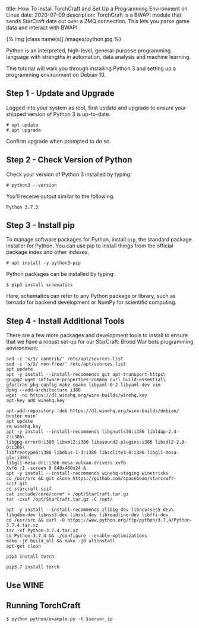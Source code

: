 title:  How To Install TorchCraft and Set Up a Programming Environment on Linux
date: 2020-07-09
description: TorchCraft is a BWAPI module that sends StarCraft data out over a ZMQ connection. This lets you parse game data and interact with BWAPI. 

{% img [class name(s)] /images/python.jpg %}

Python is an interpreted, high-level, general-purpose programming language with strengths in automation, data analysis and machine learning.

This tutorial will walk you through installing Python 3 and setting up a programming environment on Debian 10.

## Step 1 - Update and Upgrade

Logged into your system as root, first update and upgrade to ensure your shipped version of Python 3 is up-to-date.

```
# apt update
# apt upgrade
```

Confirm upgrade when prompted to do so.


## Step 2 - Check Version of Python

Check your version of Python 3 installed by typing:

```
# python3 --version
```

You'll receive output similar to the following.

```
Python 3.7.3
```

## Step 3 - Install pip

To manage software packages for Python, install `pip`, the standard package installer for Python. You can use pip to install things from the official package index and other indexes. 

```
# apt install -y python3-pip
```

Python packages can be installed by typing:

```
$ pip3 install schematics 
```

Here, schematics can refer to any Python package or library, such as tornado for backend development or NumPy for scientific computing. 

## Step 4 - Install Additional Tools
There are a few more packages and development tools to install to ensure that we have a robust set-up for our StarCraft: Brood War bots programming environment:

```
sed -i 's/$/ contrib/' /etc/apt/sources.list
sed -i 's/$/ non-free/' /etc/apt/sources.list
apt update
apt -y install --install-recommends git apt-transport-https\
gnupg2 wget software-properties-common curl build-essential\
gfortran pkg-config make cmake libyaml-0-2 libyaml-dev vim
dpkg --add-architecture i386
wget -nc https://dl.winehq.org/wine-builds/winehq.key
apt-key add winehq.key
```

```
apt-add-repository 'deb https://dl.winehq.org/wine-builds/debian/ buster main'
apt update
rm winehq.key
apt -y install --install-recommends libgnutls30:i386 libldap-2.4-2:i386\
libgpg-error0:i386 libxml2:i386 libasound2-plugins:i386 libsdl2-2.0-0:i386\
libfreetype6:i386 libdbus-1-3:i386 libsqlite3-0:i386 libgl1-mesa-glx:i386\
libgl1-mesa-dri:i386 mesa-vulkan-drivers xvfb 
Xvfb :1 -screen 0 640x480x24 &
apt -y install --install-recommends winehq-staging winetricks
cd /usr/src && git clone https://github.com/spacebeam/starcraft-scif.git
cd starcraft-scif
cat include/core/core* > /opt/StarCraft.tar.gz
tar -zxvf /opt/StarCraft.tar.gz -C /opt/
```


```
apt -y install --install-recommends zlib1g-dev libncurses5-dev\
libgdbm-dev libnss3-dev libssl-dev libreadline-dev libffi-dev 
cd /usr/src && curl -O https://www.python.org/ftp/python/3.7.4/Python-3.7.4.tar.xz
tar -xf Python-3.7.4.tar.xz
cd Python-3.7.4 && ./configure --enable-optimizations
make -j8 build_all && make -j8 altinstall
apt-get clean
```


```
pip3 install torch
``` 

```
pip3.7 install torch
```

## Use WINE

## Running TorchCraft

`$ python python/example.py -t $server_ip`

